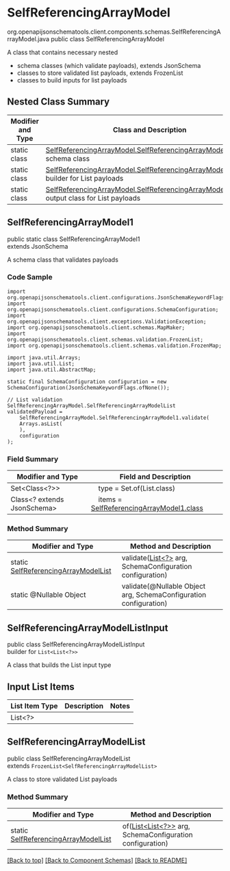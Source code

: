 # SelfReferencingArrayModel
org.openapijsonschematools.client.components.schemas.SelfReferencingArrayModel.java
public class SelfReferencingArrayModel

A class that contains necessary nested
- schema classes (which validate payloads), extends JsonSchema
- classes to store validated list payloads, extends FrozenList
- classes to build inputs for list payloads

## Nested Class Summary
| Modifier and Type | Class and Description |
| ----------------- | ---------------------- |
| static class | [SelfReferencingArrayModel.SelfReferencingArrayModel1](#selfreferencingarraymodel1)<br> schema class |
| static class | [SelfReferencingArrayModel.SelfReferencingArrayModelListInput](#selfreferencingarraymodellistinput)<br> builder for List payloads |
| static class | [SelfReferencingArrayModel.SelfReferencingArrayModelList](#selfreferencingarraymodellist)<br> output class for List payloads |

## SelfReferencingArrayModel1
public static class SelfReferencingArrayModel1<br>
extends JsonSchema

A schema class that validates payloads

### Code Sample
```
import org.openapijsonschematools.client.configurations.JsonSchemaKeywordFlags;
import org.openapijsonschematools.client.configurations.SchemaConfiguration;
import org.openapijsonschematools.client.exceptions.ValidationException;
import org.openapijsonschematools.client.schemas.MapMaker;
import org.openapijsonschematools.client.schemas.validation.FrozenList;
import org.openapijsonschematools.client.schemas.validation.FrozenMap;

import java.util.Arrays;
import java.util.List;
import java.util.AbstractMap;

static final SchemaConfiguration configuration = new SchemaConfiguration(JsonSchemaKeywordFlags.ofNone());

// List validation
SelfReferencingArrayModel.SelfReferencingArrayModelList validatedPayload =
    SelfReferencingArrayModel.SelfReferencingArrayModel1.validate(
    Arrays.asList(
    ),
    configuration
);
```

### Field Summary
| Modifier and Type | Field and Description |
| ----------------- | ---------------------- |
| Set<Class<?>> | &nbsp;&nbsp;&nbsp;&nbsp;type = Set.of(List.class)<br/> |
| Class<? extends JsonSchema> | &nbsp;&nbsp;&nbsp;&nbsp;items = [SelfReferencingArrayModel1.class](#selfreferencingarraymodel1)<br> |

### Method Summary
| Modifier and Type | Method and Description |
| ----------------- | ---------------------- |
| static [SelfReferencingArrayModelList](#selfreferencingarraymodellist) | validate([List<?>](#selfreferencingarraymodellistinput) arg, SchemaConfiguration configuration) |
| static @Nullable Object | validate(@Nullable Object arg, SchemaConfiguration configuration) |
## SelfReferencingArrayModelListInput
public class SelfReferencingArrayModelListInput<br>
builder for `List<List<?>>`

A class that builds the List input type

## Input List Items
List Item Type | Description | Notes
-------------------- | ------------- | -------------
List<?> |  |

## SelfReferencingArrayModelList
public class SelfReferencingArrayModelList<br>
extends `FrozenList<SelfReferencingArrayModelList>`

A class to store validated List payloads

### Method Summary
| Modifier and Type | Method and Description |
| ----------------- | ---------------------- |
| static [SelfReferencingArrayModelList](#selfreferencingarraymodellist) | of([List<List<?>>](#selfreferencingarraymodellistinput) arg, SchemaConfiguration configuration) |

[[Back to top]](#top) [[Back to Component Schemas]](../../../README.md#Component-Schemas) [[Back to README]](../../../README.md)
